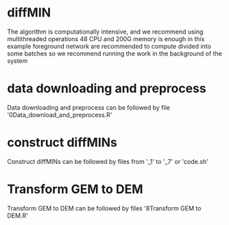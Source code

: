 # diffMIN
The algorithm is computationally intensive, and we recommend using multithreaded operations
48 CPU and 200G memory is enough in this example
foreground network are recommended to compute divided into some batches so we recommend running the work in the background of the system

# data downloading and preprocess
Data downloading and preprocess can be followed by file '0Data_download_and_preprocess.R'

# construct diffMINs
Construct diffMINs can be followed by files from '_1' to '_7' or 'code.sh'

# Transform GEM to DEM
Transform GEM to DEM can be followed by files '8Transform GEM to DEM.R'
